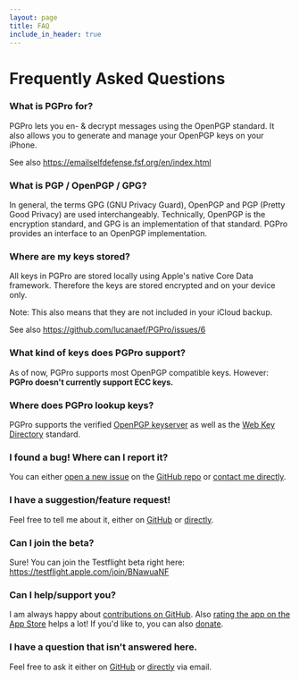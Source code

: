 ```yaml
---
layout: page
title: FAQ
include_in_header: true
---
```



# Frequently Asked Questions

### What is PGPro for?

PGPro lets you en- & decrypt messages using the OpenPGP standard. It also allows you to generate and manage your OpenPGP keys on your iPhone.

See also <https://emailselfdefense.fsf.org/en/index.html>

### What is PGP / OpenPGP / GPG?

In general, the terms GPG (GNU Privacy Guard), OpenPGP and PGP (Pretty Good Privacy) are used interchangeably. 
Technically, OpenPGP is the encryption standard, and GPG is an implementation of that standard.
PGPro provides an interface to an OpenPGP implementation.

### Where are my keys stored?

All keys in PGPro are stored locally using Apple\'s native Core Data framework. 
Therefore the keys are stored encrypted and on your device only.

Note: This also means that they are not included in your iCloud backup.

See also <https://github.com/lucanaef/PGPro/issues/6>

### What kind of keys does PGPro support?

As of now, PGPro supports most OpenPGP compatible keys.
However: **PGPro doesn't currently support ECC keys.**

### Where does PGPro lookup keys?

PGPro supports the verified [OpenPGP keyserver](https://keys.openpgp.org/) as well as the [Web Key
Directory](https://wiki.gnupg.org/WKD) standard.

### I found a bug! Where can I report it?

You can either [open a new issue](https://github.com/lucanaef/PGPro/issues/new/choose) on the [GitHub repo](https://github.com/lucanaef/PGPro) or [contact me directly](mailto:dev@pgpro.app).

### I have a suggestion/feature request!

Feel free to tell me about it, either on [GitHub](https://github.com/lucanaef/PGPro/issues/new/choose) or [directly](mailto:dev@pgpro.app).

### Can I join the beta?

Sure! You can join the Testflight beta right here: <https://testflight.apple.com/join/BNawuaNF>

### Can I help/support you?

I am always happy about [contributions on GitHub](https://github.com/lucanaef/PGPro/issues/new/choose). Also [rating the app on the App Store](https://apps.apple.com/us/app/pgpro/id1481696997?action=write-review) helps a lot! If you'd like to, you can also [donate](https://pgpro.app/donate/).

### I have a question that isn't answered here.

Feel free to ask it either on [GitHub](https://github.com/lucanaef/PGPro/issues/new/choose) or [directly](mailto:dev@pgpro.app) via email.


